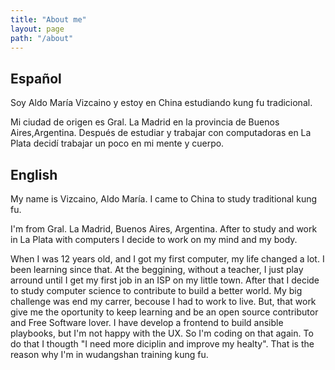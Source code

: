 ```yaml
---
title: "About me"
layout: page
path: "/about"
---
```


## Español
Soy Aldo María Vizcaino y estoy en China estudiando kung fu tradicional.

Mi ciudad de origen es Gral. La Madrid en la provincia de Buenos Aires,Argentina. Después de estudiar y trabajar con computadoras en La Plata decidí trabajar un poco en mi mente y cuerpo.

## English

My name is Vizcaino, Aldo María. I came to China to study traditional kung fu.

I'm from Gral. La Madrid, Buenos Aires, Argentina. After to study and work in La Plata with computers I decide to work on my mind and my body.

When I was 12 years old, and I got my first computer, my life changed a lot.
I been learning since that. At the beggining, without a teacher, I just play arround until I get my first job in an ISP on my little town. After that I decide to study computer science to contribute to build a better world.
My big challenge was end my carrer, becouse I had to work to live. But, that work give me the oportunity to keep learning and be an open source contributor and Free Software lover.
I have develop a frontend to build ansible playbooks, but I'm not happy with the UX. So I'm coding on that again.
To do that I thougth "I need more diciplin and improve my healty". That is the reason why I'm in wudangshan training kung fu.
